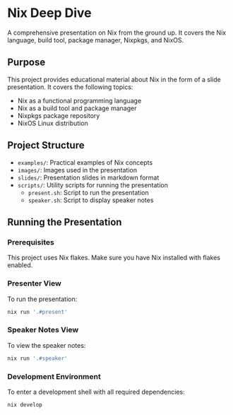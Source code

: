 # Nix Deep Dive

A comprehensive presentation on Nix from the ground up.
It covers the Nix language, build tool, package manager, Nixpkgs, and NixOS.

## Purpose

This project provides educational material about Nix in the form of a slide presentation.
It covers the following topics:

- Nix as a functional programming language
- Nix as a build tool and package manager
- Nixpkgs package repository
- NixOS Linux distribution

## Project Structure

- `examples/`: Practical examples of Nix concepts
- `images/`: Images used in the presentation
- `slides/`: Presentation slides in markdown format
- `scripts/`: Utility scripts for running the presentation
  - `present.sh`: Script to run the presentation
  - `speaker.sh`: Script to display speaker notes

## Running the Presentation

### Prerequisites

This project uses Nix flakes.
Make sure you have Nix installed with flakes enabled.

### Presenter View

To run the presentation:

```sh
nix run '.#present'
```

### Speaker Notes View

To view the speaker notes:

```sh
nix run '.#speaker'
```

### Development Environment

To enter a development shell with all required dependencies:

```bash
nix develop
```
